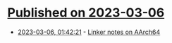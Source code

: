 # [Published on 2023-03-06](index.md)

* [2023-03-06, 01:42:21](https://lobste.rs/s/egcod1/linker_notes_on_aarch64) - [Linker notes on AArch64](https://maskray.me/blog/2023-03-05-linker-notes-on-aarch64)
